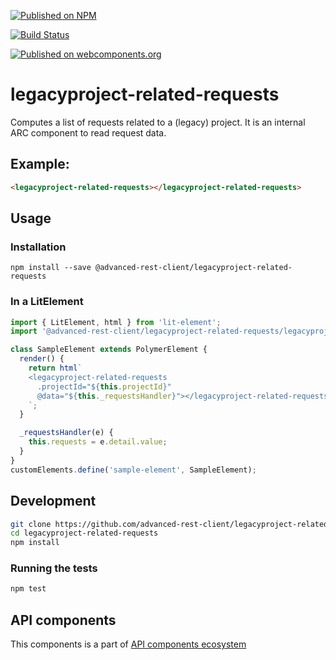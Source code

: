 [![Published on NPM](https://img.shields.io/npm/v/@advanced-rest-client/legacyproject-related-requests.svg)](https://www.npmjs.com/package/@advanced-rest-client/legacyproject-related-requests)

[![Build Status](https://travis-ci.org/advanced-rest-client/legacyproject-related-requests.svg?branch=stage)](https://travis-ci.org/advanced-rest-client/legacyproject-related-requests)

[![Published on webcomponents.org](https://img.shields.io/badge/webcomponents.org-published-blue.svg)](https://www.webcomponents.org/element/advanced-rest-client/legacyproject-related-requests)


# legacyproject-related-requests

Computes a list of requests related to a (legacy) project.
It is an internal ARC component to read request data.

## Example:

```html
<legacyproject-related-requests></legacyproject-related-requests>
```

## Usage

### Installation
```
npm install --save @advanced-rest-client/legacyproject-related-requests
```

### In a LitElement

```js
import { LitElement, html } from 'lit-element';
import '@advanced-rest-client/legacyproject-related-requests/legacyproject-related-requests.js';

class SampleElement extends PolymerElement {
  render() {
    return html`
    <legacyproject-related-requests
      .projectId="${this.projectId}"
      @data="${this._requestsHandler}"></legacyproject-related-requests>
    `;
  }

  _requestsHandler(e) {
    this.requests = e.detail.value;
  }
}
customElements.define('sample-element', SampleElement);
```

## Development

```sh
git clone https://github.com/advanced-rest-client/legacyproject-related-requests
cd legacyproject-related-requests
npm install
```

### Running the tests
```sh
npm test
```

## API components

This components is a part of [API components ecosystem](https://elements.advancedrestclient.com/)
